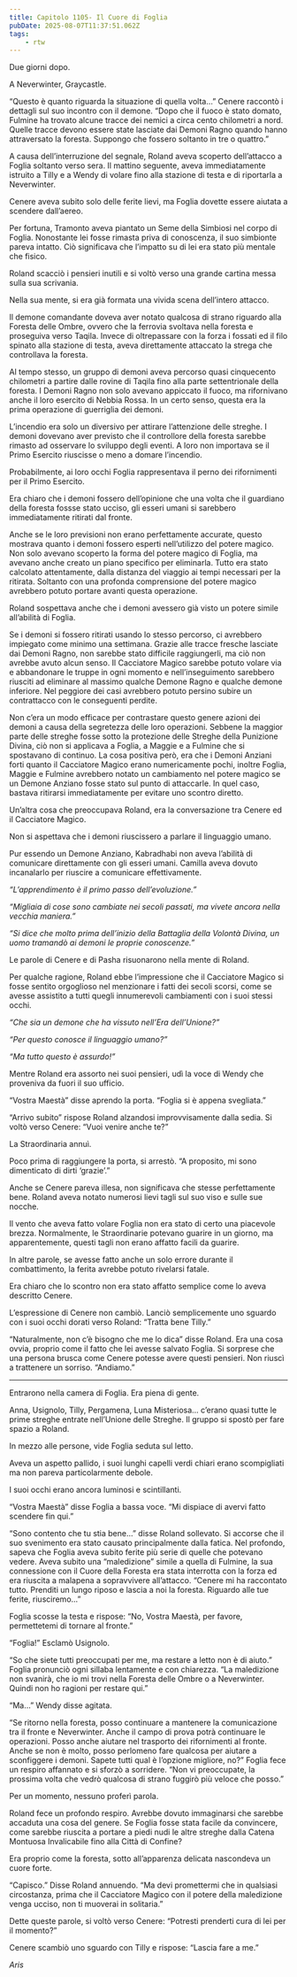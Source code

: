 ```yaml
---
title: Capitolo 1105- Il Cuore di Foglia
pubDate: 2025-08-07T11:37:51.062Z
tags:
    - rtw
---
```





















Due giorni dopo.






A Neverwinter, Graycastle.






“Questo è quanto riguarda la situazione di quella volta...” Cenere raccontò i dettagli sul suo incontro con il demone. “Dopo che il fuoco è stato domato, Fulmine ha trovato alcune tracce dei nemici a circa cento chilometri a nord. Quelle tracce devono essere state lasciate dai Demoni Ragno quando hanno attraversato la foresta. Suppongo che fossero soltanto in tre o quattro.”






A causa dell’interruzione del segnale, Roland aveva scoperto dell’attacco a Foglia soltanto verso sera. Il mattino seguente, aveva immediatamente istruito a Tilly e a Wendy di volare fino alla stazione di testa e di riportarla a Neverwinter.






Cenere aveva subito solo delle ferite lievi, ma Foglia dovette essere aiutata a scendere dall’aereo.






Per fortuna, Tramonto aveva piantato un Seme della Simbiosi nel corpo di Foglia. Nonostante lei fosse rimasta priva di conoscenza, il suo simbionte pareva intatto. Ciò significava che l’impatto su di lei era stato più mentale che fisico.






Roland scacciò i pensieri inutili e si voltò verso una grande cartina messa sulla sua scrivania.






Nella sua mente, si era già formata una vivida scena dell’intero attacco.






Il demone comandante doveva aver notato qualcosa di strano riguardo alla Foresta delle Ombre, ovvero che la ferrovia svoltava nella foresta e proseguiva verso Taqila. Invece di oltrepassare con la forza i fossati ed il filo spinato alla stazione di testa, aveva direttamente attaccato la strega che controllava la foresta.






Al tempo stesso, un gruppo di demoni aveva percorso quasi cinquecento chilometri a partire dalle rovine di Taqila fino alla parte settentrionale della foresta. I Demoni Ragno non solo avevano appiccato il fuoco, ma rifornivano anche il loro esercito di Nebbia Rossa. In un certo senso, questa era la prima operazione di guerriglia dei demoni.






L’incendio era solo un diversivo per attirare l’attenzione delle streghe. I demoni dovevano aver previsto che il controllore della foresta sarebbe rimasto ad osservare lo sviluppo degli eventi. A loro non importava se il Primo Esercito riuscisse o meno a domare l’incendio.






Probabilmente, ai loro occhi Foglia rappresentava il perno dei rifornimenti per il Primo Esercito.






Era chiaro che i demoni fossero dell’opinione che una volta che il guardiano della foresta fossse stato ucciso, gli esseri umani si sarebbero immediatamente ritirati dal fronte.






Anche se le loro previsioni non erano perfettamente accurate, questo mostrava quanto i demoni fossero esperti nell’utilizzo del potere magico. Non solo avevano scoperto la forma del potere magico di Foglia, ma avevano anche creato un piano specifico per eliminarla. Tutto era stato calcolato attentamente, dalla distanza del viaggio ai tempi necessari per la ritirata. Soltanto con una profonda comprensione del potere magico avrebbero potuto portare avanti questa operazione.






Roland sospettava anche che i demoni avessero già visto un potere simile all’abilità di Foglia.






Se i demoni si fossero ritirati usando lo stesso percorso, ci avrebbero impiegato come minimo una settimana. Grazie alle tracce fresche lasciate dai Demoni Ragno, non sarebbe stato difficile raggiungerli, ma ciò non avrebbe avuto alcun senso. Il Cacciatore Magico sarebbe potuto volare via e abbandonare le truppe in ogni momento e nell’inseguimento sarebbero riusciti ad eliminare al massimo qualche Demone Ragno e qualche demone inferiore. Nel peggiore dei casi avrebbero potuto persino subire un contrattacco con le conseguenti perdite.






Non c’era un modo efficace per contrastare questo genere azioni dei demoni a causa della segretezza delle loro operazioni. Sebbene la maggior parte delle streghe fosse sotto la protezione delle Streghe della Punizione Divina, ciò non si applicava a Foglia, a Maggie e a Fulmine che si spostavano di continuo. La cosa positiva però, era che i Demoni Anziani forti quanto il Cacciatore Magico erano numericamente pochi, inoltre Foglia, Maggie e Fulmine avrebbero notato un cambiamento nel potere magico se un Demone Anziano fosse stato sul punto di attaccarle. In quel caso, bastava ritirarsi immediatamente per evitare uno scontro diretto.






Un’altra cosa che preoccupava Roland, era la conversazione tra Cenere ed il Cacciatore Magico.






Non si aspettava che i demoni riuscissero a parlare il linguaggio umano.






Pur essendo un Demone Anziano, Kabradhabi non aveva l’abilità di comunicare direttamente con gli esseri umani. Camilla aveva dovuto incanalarlo per riuscire a comunicare effettivamente.






<em>“L’apprendimento è il primo passo dell’evoluzione.”</em>






<em>“Migliaia di cose sono cambiate nei secoli passati, ma vivete ancora nella vecchia maniera.”</em>






<em>“Si dice che molto prima dell’inizio della Battaglia della Volontà Divina, un uomo tramandò ai demoni le proprie conoscenze.”</em>






Le parole di Cenere e di Pasha risuonarono nella mente di Roland.






Per qualche ragione, Roland ebbe l’impressione che il Cacciatore Magico si fosse sentito orgoglioso nel menzionare i fatti dei secoli scorsi, come se avesse assistito a tutti quegli innumerevoli cambiamenti con i suoi stessi occhi.






<em>“Che sia un demone che ha vissuto nell’Era dell’Unione?”</em>






<em>“Per questo conosce il linguaggio umano?”</em>






<em>“Ma tutto questo è assurdo!”</em>






Mentre Roland era assorto nei suoi pensieri, udì la voce di Wendy che proveniva da fuori il suo ufficio.






“Vostra Maestà” disse aprendo la porta. “Foglia si è appena svegliata.”






“Arrivo subito” rispose Roland alzandosi improvvisamente dalla sedia. Si voltò verso Cenere: “Vuoi venire anche te?”






La Straordinaria annuì.






Poco prima di raggiungere la porta, si arrestò. “A proposito, mi sono dimenticato di dirti ‘grazie’.”






Anche se Cenere pareva illesa, non significava che stesse perfettamente bene. Roland aveva notato numerosi lievi tagli sul suo viso e sulle sue nocche.






Il vento che aveva fatto volare Foglia non era stato di certo una piacevole brezza. Normalmente, le Straordinarie potevano guarire in un giorno, ma apparentemente, questi tagli non erano affatto facili da guarire.






In altre parole, se avesse fatto anche un solo errore durante il combattimento, la ferita avrebbe potuto rivelarsi fatale.






Era chiaro che lo scontro non era stato affatto semplice come lo aveva descritto Cenere.






L’espressione di Cenere non cambiò. Lanciò semplicemente uno sguardo con i suoi occhi dorati verso Roland: “Tratta bene Tilly.”






“Naturalmente, non c’è bisogno che me lo dica” disse Roland. Era una cosa ovvia, proprio come il fatto che lei avesse salvato Foglia. Si sorprese che una persona brusca come Cenere potesse avere questi pensieri. Non riuscì a trattenere un sorriso. “Andiamo.”






***






Entrarono nella camera di Foglia. Era piena di gente.






Anna, Usignolo, Tilly, Pergamena, Luna Misteriosa... c’erano quasi tutte le prime streghe entrate nell’Unione delle Streghe. Il gruppo si spostò per fare spazio a Roland.






In mezzo alle persone, vide Foglia seduta sul letto.






Aveva un aspetto pallido, i suoi lunghi capelli verdi chiari erano scompigliati ma non pareva particolarmente debole.






I suoi occhi erano ancora luminosi e scintillanti.






“Vostra Maestà” disse Foglia a bassa voce. “Mi dispiace di avervi fatto scendere fin qui.”






“Sono contento che tu stia bene...” disse Roland sollevato. Si accorse che il suo svenimento era stato causato principalmente dalla fatica. Nel profondo, sapeva che Foglia aveva subito ferite più serie di quelle che potevano vedere. Aveva subito una “maledizione” simile a quella di Fulmine, la sua connessione con il Cuore della Foresta era stata interrotta con la forza ed era riuscita a malapena a sopravvivere all’attacco. “Cenere mi ha raccontato tutto. Prenditi un lungo riposo e lascia a noi la foresta. Riguardo alle tue ferite, riusciremo...”






Foglia scosse la testa e rispose: “No, Vostra Maestà, per favore, permettetemi di tornare al fronte.”






“Foglia!” Esclamò Usignolo.






“So che siete tutti preoccupati per me, ma restare a letto non è di aiuto.” Foglia pronunciò ogni sillaba lentamente e con chiarezza. “La maledizione non svanirà, che io mi trovi nella Foresta delle Ombre o a Neverwinter. Quindi non ho ragioni per restare qui.”






“Ma...” Wendy disse agitata.






“Se ritorno nella foresta, posso continuare a mantenere la comunicazione tra il fronte e Neverwinter. Anche il campo di prova potrà continuare le operazioni. Posso anche aiutare nel trasporto dei rifornimenti al fronte. Anche se non è molto, posso perlomeno fare qualcosa per aiutare a sconfiggere i demoni. Sapete tutti qual è l’opzione migliore, no?” Foglia fece un respiro affannato e si sforzò a sorridere. “Non vi preoccupate, la prossima volta che vedrò qualcosa di strano fuggirò più veloce che posso.”






Per un momento, nessuno proferì parola.






Roland fece un profondo respiro. Avrebbe dovuto immaginarsi che sarebbe accaduta una cosa del genere. Se Foglia fosse stata facile da convincere, come sarebbe riuscita a portare a piedi nudi le altre streghe dalla Catena Montuosa Invalicabile fino alla Città di Confine?






Era proprio come la foresta, sotto all’apparenza delicata nascondeva un cuore forte.






“Capisco.” Disse Roland annuendo. “Ma devi promettermi che in qualsiasi circostanza, prima che il Cacciatore Magico con il potere della maledizione venga ucciso, non ti muoverai in solitaria.”






Dette queste parole, si voltò verso Cenere: “Potresti prenderti cura di lei per il momento?”






Cenere scambiò uno sguardo con Tilly e rispose: “Lascia fare a me.”






<em>Aris</em>


                                


                                



